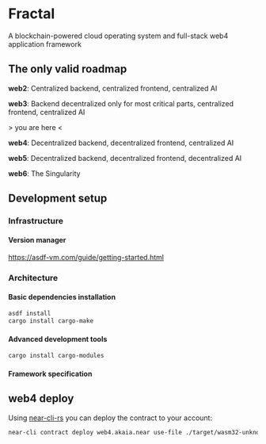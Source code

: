 # Fractal

A blockchain-powered cloud operating system and full-stack web4 application framework

## The only valid roadmap

**web2**: Centralized backend, centralized frontend, centralized AI

**web3**: Backend decentralized only for most critical parts, centralized frontend, centralized AI

\> you are here <

**web4**: Decentralized backend, decentralized frontend, centralized AI

**web5**: Decentralized backend, decentralized frontend, decentralized AI

**web6**: The Singularity

## Development setup

### Infrastructure

#### Version manager

<https://asdf-vm.com/guide/getting-started.html>

### Architecture

#### Basic dependencies installation

```bash
asdf install
cargo install cargo-make
```

#### Advanced development tools

```bash
cargo install cargo-modules
```

#### Framework specification

## web4 deploy

Using [near-cli-rs](https://near.cli.rs) you can deploy the contract to your account:

```bash
near-cli contract deploy web4.akaia.near use-file ./target/wasm32-unknown-unknown/release/near_akaia_promo.wasm without-init-call network-config mainnet
```
